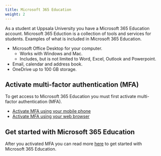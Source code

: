 ```yaml
---
title: Microsoft 365 Education
weight: 2
---
```


As a student at Uppsala University you have a Microsoft 365 Education account.
Microsoft 365 Eduction is a collection of tools and services for students. Examples of what is included in Microsoft 365 Education. 

- Microsoft Office Desktop for your computer. 
    - Works with Windows and Mac. 
    - Includes, but is not limited to Word, Excel, Outlook and Powerpoint. 
- Email, calendar and address book. 
- OneDrive up to 100 GB storage. 

## Activate multi-factor authentication (MFA)

To get access to Microsoft 365 Education you must first activate multi-factor
authentication (MFA). 

- [Activate MFA using your mobile phone][mobile]
- [Activate MFA using your web browser][browser]

[mfa]:
    https://www.uu.se/en/students/it-for-students/microsoft-365-education/multi-factor-authentication

[mobile]:
    https://www.uu.se/en/students/it-for-students/microsoft-365-education/multi-factor-authentication/activate-mfa-for-your-microsoft-account-using-your-mobile-phone

[browser]:
    https://www.uu.se/en/students/it-for-students/microsoft-365-education/multi-factor-authentication/activate-mfa-for-your-microsoft-account-using-your-web-browser

## Get started with Microsoft 365 Education

After you activated MFA you can read more [here][365] to get started with Microsoft 365
Education. 

[365]: https://www.uu.se/en/students/it-for-students/microsoft-365-education